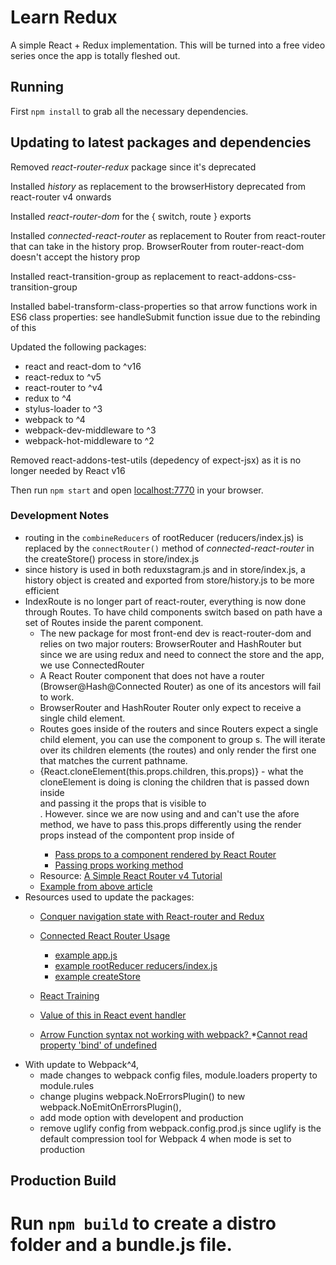 # Learn Redux

A simple React + Redux implementation. This will be turned into a free video series once the app is totally fleshed out.

## Running

First `npm install` to grab all the necessary dependencies. 

## Updating to latest packages and dependencies

Removed _react-router-redux_ package since it's deprecated

Installed _history_ as replacement to the browserHistory deprecated  from react-router v4 onwards 

Installed _react-router-dom_ for the { switch, route } exports

Installed _connected-react-router_ as replacement to Router from react-router that can take in the history prop. 
BrowserRouter from router-react-dom doesn't accept the history prop

Installed react-transition-group as replacement to react-addons-css-transition-group

Installed babel-transform-class-properties so that arrow functions work in ES6 class properties: see handleSubmit 
function issue due to the rebinding of this

Updated the following packages: 
* react and react-dom to ^v16
* react-redux to ^v5
* react-router to ^v4
* redux to ^4
* stylus-loader to ^3
* webpack to ^4
* webpack-dev-middleware to ^3
* webpack-hot-middleware to ^2

Removed react-addons-test-utils (depedency of expect-jsx) as it is no longer needed by React v16 

Then run `npm start` and open <localhost:7770> in your browser.

### Development Notes
* routing in the `combineReducers` of rootReducer (reducers/index.js) is replaced by the `connectRouter()` method of 
_connected-react-router_ in the createStore() process in store/index.js 
* since history is used in both reduxstagram.js and in store/index.js, a history object is created and exported from 
store/history.js to be more efficient
* IndexRoute is no longer part of react-router, everything is now done through Routes. To have child components 
switch based on path have a set of Routes inside the parent component. 
    * The new package for most front-end dev is react-router-dom and relies on two major routers: BrowserRouter and 
    HashRouter but since we are using redux and need to connect the store and the app, we use ConnectedRouter
    * A React Router component that does not have a router (Browser@Hash@Connected Router) as one of its ancestors will 
    fail to work.
    * BrowserRouter and HashRouter Router only expect to receive a single child element.
    * Routes goes inside of the routers and since Routers expect a single child element, you can use the<Switch> component to group <Route>s. The <Switch> will iterate over its children elements (the routes) and only render the first one that matches the current pathname.
    * {React.cloneElement(this.props.children, this.props)} - what the cloneElement is doing is cloning the children 
    that is passed down inside <Main> and passing it the props that is visible to <Main>. However. since we are 
    now using <Switch> and  <Route> and can't use the afore method, we have to pass this.props differently using the 
    render props instead of the compontent prop inside of <Route>
        * [Pass props to a component rendered by React Router](https://tylermcginnis.com/react-router-pass-props-to-components/)
        * [Passing props working method](https://github.com/ReactTraining/react-router/issues/4942#issuecomment-318837270)
    * Resource: [A Simple React Router v4 Tutorial](https://medium.com/@pshrmn/a-simple-react-router-v4-tutorial-7f23ff27adf)
    * [Example from above article](https://codesandbox.io/s/vVoQVk78)
* Resources used to update the packages: 
    * [Conquer navigation state with React-router and Redux](https://blog.logrocket.com/conquer-navigation-state-with-react-router-and-redux-f1beb9b8ea7c)
    * [Connected React Router Usage](https://github.com/supasate/connected-react-router#usage)
        * [example app.js](https://github.com/supasate/connected-react-router/blob/83bc910d40699fdb3f16d9d469476ebec0ca2c50/examples/basic/src/App.js)
        * [example rootReducer reducers/index.js](https://github.com/supasate/connected-react-router/blob/83bc910d40699fdb3f16d9d469476ebec0ca2c50/examples/basic/src/reducers/index.js)
        * [example createStore](https://github.com/supasate/connected-react-router/blob/83bc910d40699fdb3f16d9d469476ebec0ca2c50/examples/basic/src/index.js)   
    * [React Training](https://reacttraining.com/react-router/web/guides/redux-integration)  

    * [Value of this in React event handler](https://stackoverflow.com/questions/29732015/value-of-this-in-react-event-handler)
    * [Arrow Function syntax not working with webpack?
](https://stackoverflow.com/questions/42063854/arrow-function-syntax-not-working-with-webpack)
    *[Cannot read property 'bind' of undefined](https://stackoverflow.com/questions/39632811/cannot-read-property-bind-of-undefined-react-js)   
* With update to Webpack^4, 
    * made changes to webpack config files, module.loaders property to module.rules
    * change plugins webpack.NoErrorsPlugin() to new webpack.NoEmitOnErrorsPlugin(),
    * add mode option with developent and production
    * remove uglify config from webpack.config.prod.js since uglify is the default compression tool for Webpack 4 
    when mode is set to production

## Production Build

Run `npm build` to create a distro folder and a bundle.js file.
=======
